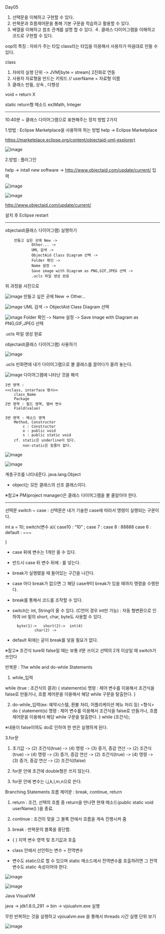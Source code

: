 Day05 


1. 선택문을 이해하고 구현할 수 있다.
2. 반복문과 흐름제어문을 통해 기본 구문을 학습하고 활용할 수 있다.
3. 배열을 이해하고 참조 관계를 설명 할 수 있다.
４. 클래스 다이어그램을 이해하고 코드로 구현할 수 있다.

oop의 특징 : 자바가 주는 타입 class라는 타입을 이용해서 사용자가 마음대로 만들 수 있다. 

class
1) 자바의 실행 단위 -> JVM[byte = stream] 2진화로 연동 
2) 사용자 자료형을 만드는 키워드 // userName = 자료형 이름 
3) 클래스 만듦, 상속 , 다형성 

void = return X

static return형 메소드 ex)Math, Integer


<hr>

10:40분 ~ 
클래스 다이어그램으로 표현해주는 장치 
방법 2가지 

1.방법 : Eclipse Marketplace을 사용하여 하는 방법
help -> Eclipse Marketplace

<https://marketplace.eclipse.org/content/objectaid-uml-explorer)>

![image](https://user-images.githubusercontent.com/56623911/126799405-92d6cb0c-2a3d-4111-83cc-18bd192add71.png)

2.방법 : 플러그인 

help -> intall new software -> http://www.objectaid.com/update/current/ 입력

![image](https://user-images.githubusercontent.com/56623911/126799482-c12fbdb4-7acc-41bf-aeae-002d0890d8b6.png)

![image](https://user-images.githubusercontent.com/56623911/126799778-60d8e78b-88ec-4827-87dd-268b06318581.png)

http://www.objectaid.com/update/current/


설치 후 Eclipse restart


<hr> 

objectaid(클래스 다이어그램) 실행하기 

 
 		만들고 싶은 곳에 New ->
 				Other... ->
 				UML 검색 -> 
				ObjectAid Class Diagram 선택 -> 
				Folder 확인 -> 
				Name 설정 -> 
				Save image with Diagram as PNG,GIF,JPEG 선택 ->
				.ucls 파일 생성 완료 
 위 과정을 사진으로 
 
 ![image](https://user-images.githubusercontent.com/56623911/126799882-c36c2138-b98c-4ccd-9175-c71f5a2000d1.png)
 만들고 싶은 곳에 New -> Other...
 
 ![image](https://user-images.githubusercontent.com/56623911/126799901-2794b00e-0108-438a-9557-9b3dea457384.png)
 UML 검색 -> ObjectAid Class Diagram 선택

 ![image](https://user-images.githubusercontent.com/56623911/126799939-b79443e4-138f-4428-9293-cd2111cc9098.png)
 Folder 확인 -> Name 설정 -> Save image with Diagram as PNG,GIF,JPEG 선택
 
 
 .ucls 파일 생성 완료 
 
 
 objectaid(클래스 다이어그램) 사용하기
  
  ![image](https://user-images.githubusercontent.com/56623911/126800013-4170f973-e8a3-4983-b5bb-1a1b4e579096.png)

  .ucls 빈화면에 내가 다이어그램으로 볼 클래스를 끌어다가 올려 놓는다.  
  
  
 ![image](https://user-images.githubusercontent.com/56623911/126800034-b5e7fc86-a035-486e-8430-df3e315d79b0.png)
 다이어그램에 나타난 것을 해석
 
 	1번 영역 :
 	<<class, interface 명시>>
 		class_Name
 		Package
 	2번 영역 : 필드 영역, 멤버 변수
    	Field(value)
    
 	3번 영역 : 메소드 영역
		Method, Constructor
			c : Constructor
			o : public void
			s : public static void
  		cf. static은 underline이 있다.
  		    non-static은 밑줄이 없다.
  		
 ![image](https://user-images.githubusercontent.com/56623911/126800124-3fe7b232-127b-4109-9ea9-4db5cc8d82f2.png)
  
  ![image](https://user-images.githubusercontent.com/56623911/126800141-6fc743b1-695e-40e6-b6bf-70ef097bf1c7.png)
  
  계층구조를 나타내준다. 
 java.lang.Object
 - object는 모든 클래스의 선조 클래스이다. 
 
 
 ※참고※
 PM(project manager)은 클래스 다이어그램을 볼 줄알아야 한다.
 
 
 <hr>
 
선택문 switch ~ case : 선택문은 내가 기술한 case에 따라서 명령이 실행되는 구문이다.

int a = 10;
switch(변수 a){
	case10 : “10” ;
	case 7 : 
	case 8 : 88888
	case 6 :
	default : ~~~

}


- case 뒤에 변수는 1개만 올 수 있다.
- 반드시 case 뒤 변수 뒤에 : 를 넣는다.
- break가 실행됐을 때 들어있는 구간을 나간다.
- case 마다 break가 없으면 그 해당 case부터 break가 있을 때까지 명령을 수행한다.
- break를 통해서 코드를 조작할 수 있다.
- switch는 int, String이 올 수 있다. 
  (C언어 경우 int만 가능) : 자동 형변환으로 인하여  int 밑의 short, char, byte도 사용할 수 있다.
  
		byte(1)->	short(2)->	int(4)
				char(2) ->
- default 뒤에는 굳이 break를 넣을 필요가 없다.



※참고※
조건식 ture와 false일 때는 보통 if문 쓰이고 
선택의 2개 이상일 때 switch가 쓰인다



반복문 : The while and do-while Statements 

1. while_입력 

while (true : 조건식의 결과) {
     statement(s) 
	명령 : 제어 변수를 이용해서 조건식을 false로 만들거나,
		흐름 제어문을 이용해서 해당 while 구문을 탈출한다.
}

2. do-while_입력(ex: 예약시스템, 환불 처리, 어플리케이션 메뉴 처리 등)
<형식>
do {
     statement(s)
     명령 : 제어 변수를 이용해서 조건식을 false로 만들거나,
		흐름 제어문을 이용해서 해당 while 구문을 탈출한다.
} while (조건식);


※내용이 false이여도 do로 인하여 한 번은 실행하게 된다.


3.for문
 1) 초기값	-> (2) 조건식(true) -> (4) 명령 -> (3) 증가, 증감 연산
 			-> (2) 조건식(true) -> (4) 명령 -> (3) 증가, 증감 연산
 			-> (2) 조건식(true) -> (4) 명령 -> (3) 증가, 증감 연산
 			-> (2) 조건식(false)

 2) for문 안에 조건에 double형은 쓰지 않는다.
 3) for문 안에 변수는 i,j,k,l,m,n으로 쓴다.
 
 
 Branching Statements 흐름 제어문 : break, continue, return
 
 1. return : 조건, 선택의 흐름 중 return을 만나면 현재 메소드(public static void userName() )을 종료.
 
 2. continue : 조건이 맞을  그 블록 안에서 흐름을 계속 진행시켜 줌
 
 3. break : 반복문의 블록을 중단함.
 
 
 - { } 지역 변수 영역 및 초기값과 호출
 
 - class 안에서 선언하는 변수 = 전역변수 
 
 - 변수도 static으로 할 수 있으며 static 메소드에서 전역변수를 호출하려면 그 전역변수도 static 속성이어야 한다.
  
![image](https://user-images.githubusercontent.com/56623911/126800329-4eb0861d-11c7-4b55-924b-1d2b57fbc337.png)

![image](https://user-images.githubusercontent.com/56623911/126800356-cc55bb48-e7c9-4246-b511-c594e53c7b11.png)

Java VisualVM

java -> jdk1.8.0_291 -> bin -> vjsiualvm.exe 실행

무한 반복하는 것을 실행하고 vjsiualvm.exe 을 통해서 threads 시간 실행 단위 보기

![image](https://user-images.githubusercontent.com/56623911/126800382-1e81f187-45f9-4b5b-b899-a90173b00f8c.png)


